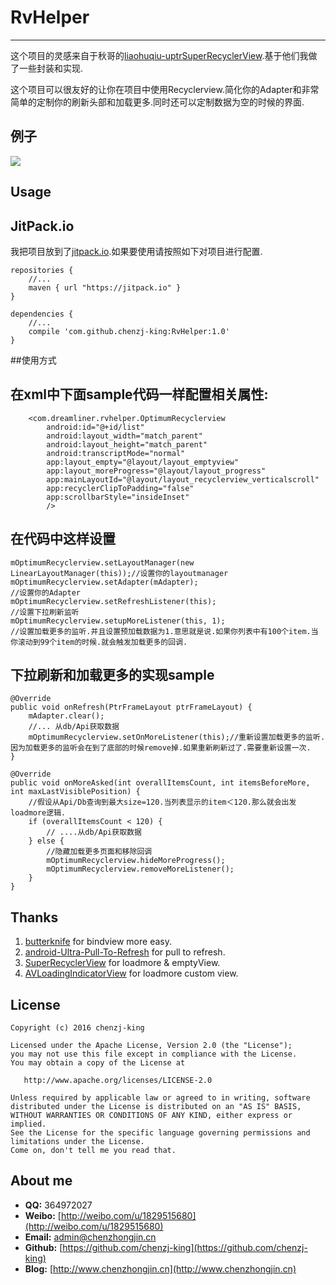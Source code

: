 # RvHelper
-----

这个项目的灵感来自于秋哥的[liaohuqiu-uptr](https://github.com/liaohuqiu/android-Ultra-Pull-To-Refresh "liaohuqiu-uptr")[SuperRecyclerView](https://github.com/Malinskiy/SuperRecyclerView "SuperRecyclerView").基于他们我做了一些封装和实现.

这个项目可以很友好的让你在项目中使用Recyclerview.简化你的Adapter和非常简单的定制你的刷新头部和加载更多.同时还可以定制数据为空的时候的界面.

## 例子
![](http://i.imgur.com/irhBX5s.gif)

## Usage

## JitPack.io

我把项目放到了[jitpack.io](https://jitpack.io).如果要使用请按照如下对项目进行配置.

    repositories {
    	//...
    	maven { url "https://jitpack.io" }
	}

	dependencies {
		//...
    	compile 'com.github.chenzj-king:RvHelper:1.0'
	}

##使用方式

## 在xml中下面sample代码一样配置相关属性:  

	    <com.dreamliner.rvhelper.OptimumRecyclerview
	        android:id="@+id/list"
	        android:layout_width="match_parent"
	        android:layout_height="match_parent"
	        android:transcriptMode="normal"
	        app:layout_empty="@layout/layout_emptyview"
	        app:layout_moreProgress="@layout/layout_progress"
	        app:mainLayoutId="@layout/layout_recyclerview_verticalscroll"
	        app:recyclerClipToPadding="false"
	        app:scrollbarStyle="insideInset"
	        />

## 在代码中这样设置

    mOptimumRecyclerview.setLayoutManager(new LinearLayoutManager(this));//设置你的layoutmanager
    mOptimumRecyclerview.setAdapter(mAdapter);							 //设置你的Adapter
    mOptimumRecyclerview.setRefreshListener(this);						 //设置下拉刷新监听
    mOptimumRecyclerview.setupMoreListener(this, 1);					 //设置加载更多的监听.并且设置预加载数据为1.意思就是说.如果你列表中有100个item.当你滚动到99个item的时候.就会触发加载更多的回调.

## 下拉刷新和加载更多的实现sample ##

    @Override
    public void onRefresh(PtrFrameLayout ptrFrameLayout) {
        mAdapter.clear();
		//... 从db/Api获取数据
        mOptimumRecyclerview.setOnMoreListener(this);//重新设置加载更多的监听.因为加载更多的监听会在到了底部的时候remove掉.如果重新刷新过了.需要重新设置一次.
    }

    @Override
    public void onMoreAsked(int overallItemsCount, int itemsBeforeMore, int maxLastVisiblePosition) {
		//假设从Api/Db查询到最大size=120.当列表显示的item＜120.那么就会出发loadmore逻辑.
        if (overallItemsCount < 120) {
			// ....从db/Api获取数据
        } else {
			//隐藏加载更多页面和移除回调
            mOptimumRecyclerview.hideMoreProgress();
            mOptimumRecyclerview.removeMoreListener();
        }
    }

## Thanks ##

1.  [butterknife](https://github.com/JakeWharton/butterknife) for bindview more easy.  
2.  [android-Ultra-Pull-To-Refresh](https://github.com/liaohuqiu/android-Ultra-Pull-To-Refresh) for pull to refresh.  
3.  [SuperRecyclerView](https://github.com/Malinskiy/SuperRecyclerView) for loadmore & emptyView.  
4.  [AVLoadingIndicatorView](https://github.com/81813780/AVLoadingIndicatorView) for loadmore custom view.  

## License ##

    Copyright (c) 2016 chenzj-king

    Licensed under the Apache License, Version 2.0 (the "License");
    you may not use this file except in compliance with the License.
    You may obtain a copy of the License at

       http://www.apache.org/licenses/LICENSE-2.0

    Unless required by applicable law or agreed to in writing, software
    distributed under the License is distributed on an "AS IS" BASIS,
    WITHOUT WARRANTIES OR CONDITIONS OF ANY KIND, either express or implied.
    See the License for the specific language governing permissions and
    limitations under the License.
    Come on, don't tell me you read that.

## About me ##

- **QQ:** 364972027
- **Weibo:** [http://weibo.com/u/1829515680](http://weibo.com/u/1829515680)
- **Email:** admin@chenzhongjin.cn
- **Github:** [https://github.com/chenzj-king](https://github.com/chenzj-king)
- **Blog:** [http://www.chenzhongjin.cn](http://www.chenzhongjin.cn)


